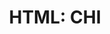 ---
title: 'HTML: CHI'
technology: 'Python'
description: 'Una introducción completa a Python, sus características y por qué es tan popular en el mundo de la programación.'
pubDate: 'Jul 18 2024'
heroImage: '/css-html.jpg'
---